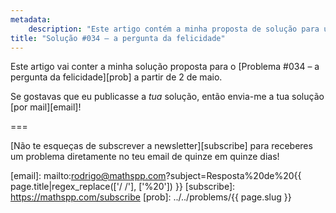 ```yaml
---
metadata:
    description: "Este artigo contém a minha proposta de solução para um dos problemas deste blogue."
title: "Solução #034 – a pergunta da felicidade"
---
```


Este artigo vai conter a minha solução proposta
para o [Problema #034 – a pergunta da felicidade][prob] a partir de 2 de maio.

Se gostavas que eu publicasse a *tua* solução, então
envia-me a tua solução [por mail][email]!
<!--Este artigo contém a minha solução proposta
para o [Problema #034 – a pergunta da felicidade][prob].
Por favor, não leias esta solução se ainda não tentaste
resolver [o problema][prob] a sério.-->

===

<!--### Solução



Se tens alguma questão sobre a minha solução, se encontraste algum erro (woops!) ou se gostavas de partilhar a *tua* solução, deixa um comentário em baixo.
Caso contrário podes só deixar um “upvote”!-->

[Não te esqueças de subscrever a newsletter][subscribe] para receberes
um problema diretamente no teu email de quinze em quinze dias!

[email]: mailto:rodrigo@mathspp.com?subject=Resposta%20de%20{{ page.title|regex_replace(['/ /'], ['%20']) }}
[subscribe]: https://mathspp.com/subscribe
[prob]: ../../problems/{{ page.slug }}
